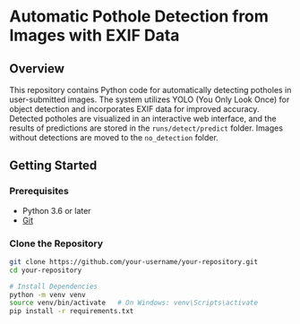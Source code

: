 # Automatic Pothole Detection from Images with EXIF Data

## Overview

This repository contains Python code for automatically detecting potholes in user-submitted images. The system utilizes YOLO (You Only Look Once) for object detection and incorporates EXIF data for improved accuracy. Detected potholes are visualized in an interactive web interface, and the results of predictions are stored in the `runs/detect/predict` folder. Images without detections are moved to the `no_detection` folder.

## Getting Started

### Prerequisites

- Python 3.6 or later
- [Git](https://git-scm.com/)

### Clone the Repository

```bash
git clone https://github.com/your-username/your-repository.git
cd your-repository

# Install Dependencies
python -m venv venv
source venv/bin/activate   # On Windows: venv\Scripts\activate
pip install -r requirements.txt
